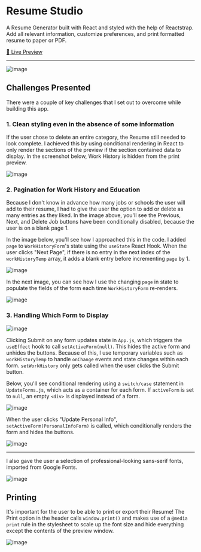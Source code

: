 # Resume Studio

A Resume Generator built with React and styled with the help of Reactstrap. Add all relevant information, customize preferences, and print formatted resume to paper or PDF.

[📝 Live Preview](https://michaelbenzinger.github.io/resume-studio/)

<hr>

![image](https://user-images.githubusercontent.com/85148502/142471483-873cb154-3fb0-49e7-ac7d-c8625bc88d76.png)

## Challenges Presented

There were a couple of key challenges that I set out to overcome while building this app.

### 1. Clean styling even in the absence of some information

If the user chose to delete an entire category, the Resume still needed to look complete. I achieved this by using conditional rendering in React to only render the sections of the preview if the section contained data to display. In the screenshot below, Work History is hidden from the print preview.

![image](https://user-images.githubusercontent.com/85148502/142472179-850369ab-646e-4d25-bab8-cc48f522cc13.png)

### 2. Pagination for Work History and Education

Because I don't know in advance how many jobs or schools the user will add to their resume, I had to give the user the option to add or delete as many entries as they liked. In the image above, you'll see the Previous, Next, and Delete Job buttons have been conditionally disabled, because the user is on a blank page 1.

In the image below, you'll see how I approached this in the code. I added ```page``` to ```WorkHistoryForm```'s state using the ```useState``` React Hook. When the user clicks "Next Page", if there is no entry in the next index of the ```workHistoryTemp``` array, it adds a blank entry before incrementing ```page``` by 1.

![image](https://user-images.githubusercontent.com/85148502/142473271-474f0530-17f2-47fb-8220-aa8edbf67f8e.png)

In the next image, you can see how I use the changing ```page``` in state to populate the fields of the form each time ```WorkHistoryForm``` re-renders.

![image](https://user-images.githubusercontent.com/85148502/142473671-6b961e73-1938-410b-97b5-ac20a0361687.png)

### 3. Handling Which Form to Display

![image](https://user-images.githubusercontent.com/85148502/142474526-46baeb61-1184-45b5-8288-0ea21fc16873.png)

Clicking Submit on any form updates state in ```App.js```, which triggers the ```useEffect``` hook to call ```setActiveForm(null)```. This hides the active form and unhides the buttons. Because of this, I use temporary variables such as ```workHistoryTemp``` to handle ```onChange``` events and state changes within each form. ```setWorkHistory``` only gets called when the user clicks the Submit button.

Below, you'll see conditional rendering using a ```switch/case``` statement in ```UpdateForms.js```, which acts as a container for each form. If ```activeForm``` is set to ```null```, an empty ```<div>``` is displayed instead of a form.

![image](https://user-images.githubusercontent.com/85148502/142475329-df9b2185-6ca0-4c72-84d3-79264f46bc36.png)

When the user clicks "Update Personal Info", ```setActiveForm(PersonalInfoForm)``` is called, which conditionally renders the form and hides the buttons.

![image](https://user-images.githubusercontent.com/85148502/142475498-316039ba-e19b-40eb-912c-b21ca96be078.png)

<hr>

I also gave the user a selection of professional-looking sans-serif fonts, imported from Google Fonts.

![image](https://user-images.githubusercontent.com/85148502/142476015-467c21f0-6339-4754-abb8-725bbb2b22e4.png)

## Printing

It's important for the user to be able to print or export their Resume! The Print option in the header calls ```window.print()``` and makes use of a ```@media print``` rule in the stylesheet to scale up the font size and hide everything except the contents of the preview window.

![image](https://user-images.githubusercontent.com/85148502/142476453-377fef60-ed22-499c-b81d-2d983f3b26a4.png)

